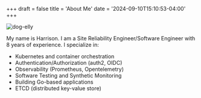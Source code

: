 +++
draft = false
title = 'About Me'
date = '2024-09-10T15:10:53-04:00'
+++

![dog-elly](/img/buratta-dog-elly.png)

My name is Harrison. I am a Site Reliability Engineer/Software Engineer with 8 years of experience. I specialize in:
- Kubernetes and container orchestration
- Authentication/Authorization (auth2, OIDC)
- Observability (Prometheus, Opentelemetry)
- Software Testing and Synthetic Monitoring
- Building Go-based applications
- ETCD (distributed key-value store)
